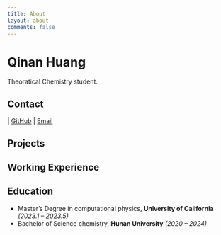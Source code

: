 ```yaml
---
title: About
layout: about
comments: false
---
```

# Qinan Huang

Theoratical Chemistry student.

## Contact

| [GitHub](https://github.com/tetryl-boy)  | [Email](tetryl@hnu.edu.cn) 


## Projects 


## Working Experience



## Education

- Master’s Degree in computational physics, **University of California** *(2023.1 – 2023.5)*
- Bachelor of Science chemistry, **Hunan University** *(2020 – 2024)*
